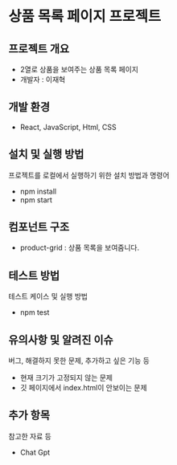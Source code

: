 # 상품 목록 페이지 프로젝트

## 프로젝트 개요

- 2열로 상품을 보여주는 상품 목록 페이지
- 개발자 : 이재혁

## 개발 환경

- React, JavaScript, Html, CSS

## 설치 및 실행 방법

프로젝트를 로컬에서 실행하기 위한 설치 방법과 명령어

- npm install
- npm start


## 컴포넌트 구조

- product-grid : 상품 목록을 보여줌니다.

## 테스트 방법

테스트 케이스 및 실행 방법

- npm test


## 유의사항 및 알려진 이슈

버그, 해결하지 못한 문제, 추가하고 싶은 기능 등

- 현재 크기가 고정되지 않는 문제
- 깃 페이지에서 index.html이 안보이는 문제

## 추가 항목

참고한 자료 등

- Chat Gpt